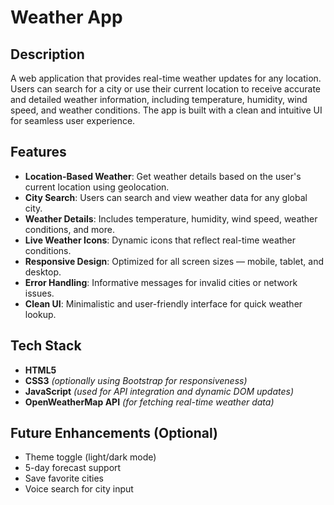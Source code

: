 # Weather App 

## Description

A web application that provides real-time weather updates for any location. Users can search for a city or use their current location to receive accurate and detailed weather information, including temperature, humidity, wind speed, and weather conditions. The app is built with a clean and intuitive UI for seamless user experience.

## Features

- **Location-Based Weather**: Get weather details based on the user's current location using geolocation.
- **City Search**: Users can search and view weather data for any global city.
- **Weather Details**: Includes temperature, humidity, wind speed, weather conditions, and more.
- **Live Weather Icons**: Dynamic icons that reflect real-time weather conditions.
- **Responsive Design**: Optimized for all screen sizes — mobile, tablet, and desktop.
- **Error Handling**: Informative messages for invalid cities or network issues.
- **Clean UI**: Minimalistic and user-friendly interface for quick weather lookup.

## Tech Stack

- **HTML5**  
- **CSS3** *(optionally using Bootstrap for responsiveness)*  
- **JavaScript** *(used for API integration and dynamic DOM updates)*  
- **OpenWeatherMap API** *(for fetching real-time weather data)*

## Future Enhancements (Optional)

- Theme toggle (light/dark mode)  
- 5-day forecast support  
- Save favorite cities  
- Voice search for city input


